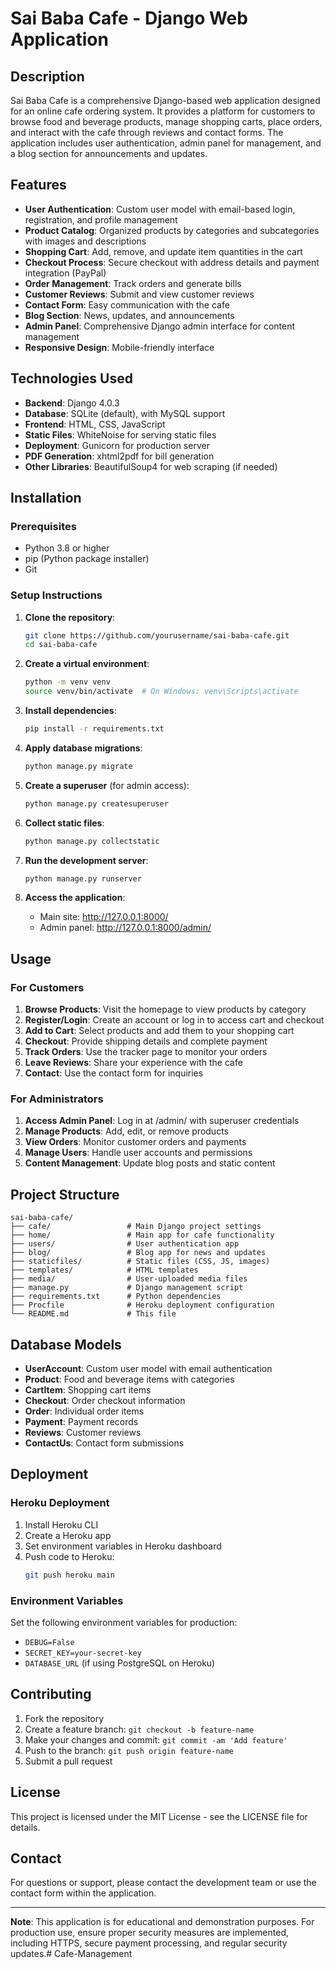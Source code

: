 # Sai Baba Cafe - Django Web Application

## Description

Sai Baba Cafe is a comprehensive Django-based web application designed for an online cafe ordering system. It provides a platform for customers to browse food and beverage products, manage shopping carts, place orders, and interact with the cafe through reviews and contact forms. The application includes user authentication, admin panel for management, and a blog section for announcements and updates.

## Features

- **User Authentication**: Custom user model with email-based login, registration, and profile management
- **Product Catalog**: Organized products by categories and subcategories with images and descriptions
- **Shopping Cart**: Add, remove, and update item quantities in the cart
- **Checkout Process**: Secure checkout with address details and payment integration (PayPal)
- **Order Management**: Track orders and generate bills
- **Customer Reviews**: Submit and view customer reviews
- **Contact Form**: Easy communication with the cafe
- **Blog Section**: News, updates, and announcements
- **Admin Panel**: Comprehensive Django admin interface for content management
- **Responsive Design**: Mobile-friendly interface

## Technologies Used

- **Backend**: Django 4.0.3
- **Database**: SQLite (default), with MySQL support
- **Frontend**: HTML, CSS, JavaScript
- **Static Files**: WhiteNoise for serving static files
- **Deployment**: Gunicorn for production server
- **PDF Generation**: xhtml2pdf for bill generation
- **Other Libraries**: BeautifulSoup4 for web scraping (if needed)

## Installation

### Prerequisites

- Python 3.8 or higher
- pip (Python package installer)
- Git

### Setup Instructions

1. **Clone the repository**:
   ```bash
   git clone https://github.com/yourusername/sai-baba-cafe.git
   cd sai-baba-cafe
   ```

2. **Create a virtual environment**:
   ```bash
   python -m venv venv
   source venv/bin/activate  # On Windows: venv\Scripts\activate
   ```

3. **Install dependencies**:
   ```bash
   pip install -r requirements.txt
   ```

4. **Apply database migrations**:
   ```bash
   python manage.py migrate
   ```

5. **Create a superuser** (for admin access):
   ```bash
   python manage.py createsuperuser
   ```

6. **Collect static files**:
   ```bash
   python manage.py collectstatic
   ```

7. **Run the development server**:
   ```bash
   python manage.py runserver
   ```

8. **Access the application**:
   - Main site: http://127.0.0.1:8000/
   - Admin panel: http://127.0.0.1:8000/admin/

## Usage

### For Customers

1. **Browse Products**: Visit the homepage to view products by category
2. **Register/Login**: Create an account or log in to access cart and checkout
3. **Add to Cart**: Select products and add them to your shopping cart
4. **Checkout**: Provide shipping details and complete payment
5. **Track Orders**: Use the tracker page to monitor your orders
6. **Leave Reviews**: Share your experience with the cafe
7. **Contact**: Use the contact form for inquiries

### For Administrators

1. **Access Admin Panel**: Log in at /admin/ with superuser credentials
2. **Manage Products**: Add, edit, or remove products
3. **View Orders**: Monitor customer orders and payments
4. **Manage Users**: Handle user accounts and permissions
5. **Content Management**: Update blog posts and static content

## Project Structure

```
sai-baba-cafe/
├── cafe/                 # Main Django project settings
├── home/                 # Main app for cafe functionality
├── users/                # User authentication app
├── blog/                 # Blog app for news and updates
├── staticfiles/          # Static files (CSS, JS, images)
├── templates/            # HTML templates
├── media/                # User-uploaded media files
├── manage.py             # Django management script
├── requirements.txt      # Python dependencies
├── Procfile              # Heroku deployment configuration
└── README.md             # This file
```

## Database Models

- **UserAccount**: Custom user model with email authentication
- **Product**: Food and beverage items with categories
- **CartItem**: Shopping cart items
- **Checkout**: Order checkout information
- **Order**: Individual order items
- **Payment**: Payment records
- **Reviews**: Customer reviews
- **ContactUs**: Contact form submissions

## Deployment

### Heroku Deployment

1. Install Heroku CLI
2. Create a Heroku app
3. Set environment variables in Heroku dashboard
4. Push code to Heroku:
   ```bash
   git push heroku main
   ```

### Environment Variables

Set the following environment variables for production:

- `DEBUG=False`
- `SECRET_KEY=your-secret-key`
- `DATABASE_URL` (if using PostgreSQL on Heroku)

## Contributing

1. Fork the repository
2. Create a feature branch: `git checkout -b feature-name`
3. Make your changes and commit: `git commit -am 'Add feature'`
4. Push to the branch: `git push origin feature-name`
5. Submit a pull request

## License

This project is licensed under the MIT License - see the LICENSE file for details.

## Contact

For questions or support, please contact the development team or use the contact form within the application.

---

**Note**: This application is for educational and demonstration purposes. For production use, ensure proper security measures are implemented, including HTTPS, secure payment processing, and regular security updates.# Cafe-Management
